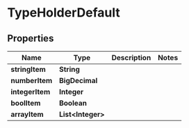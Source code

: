 

# TypeHolderDefault

## Properties

Name | Type | Description | Notes
------------ | ------------- | ------------- | -------------
**stringItem** | **String** |  | 
**numberItem** | **BigDecimal** |  | 
**integerItem** | **Integer** |  | 
**boolItem** | **Boolean** |  | 
**arrayItem** | **List&lt;Integer&gt;** |  | 



